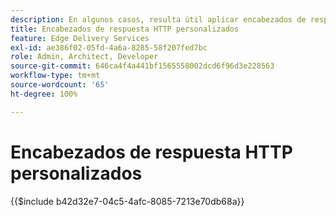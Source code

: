 ```yaml
---
description: En algunos casos, resulta útil aplicar encabezados de respuesta HTTP personalizados a los recursos, por ejemplo para permitir CORS. Si desea especificar encabezados, cree un workbook de Excel o un workbook de Google Sheets en la carpeta "/.helix" del sitio web en Sharepoint o Google Drive llamado "headers.xlsx" en SharePoint o "encabezados" en Google Drive.
title: Encabezados de respuesta HTTP personalizados
feature: Edge Delivery Services
exl-id: ae386f02-05fd-4a6a-8285-58f207fed7bc
role: Admin, Architect, Developer
source-git-commit: 646ca4f4a441bf1565558002dcd6f96d3e228563
workflow-type: tm+mt
source-wordcount: '65'
ht-degree: 100%

---
```


# Encabezados de respuesta HTTP personalizados

{{$include b42d32e7-04c5-4afc-8085-7213e70db68a}}

